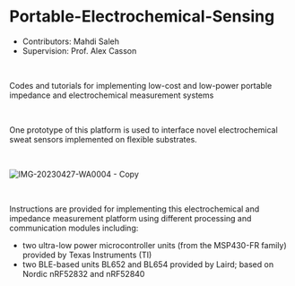 # Portable-Electrochemical-Sensing

* Contributors: Mahdi Saleh
* Supervision: Prof. Alex Casson
  
<br />

Codes and tutorials for implementing low-cost and low-power portable impedance and electrochemical measurement systems

<br />

One prototype of this platform is used to interface novel electrochemical sweat sensors implemented on flexible substrates.

<br />

![IMG-20230427-WA0004 - Copy](https://github.com/Non-Invasive-Bioelectronics-Lab/Portable-Electrochemical-Sensing/assets/48448186/ce8a9be7-88c5-43f0-ac80-90110c3696a5)

<br />

Instructions are provided for implementing this electrochemical and impedance measurement platform using different processing and communication modules including:
* two ultra-low power microcontroller units (from the MSP430-FR family) provided by Texas Instruments (TI)
* two BLE-based units BL652 and BL654 provided by Laird; based on Nordic nRF52832 and nRF52840
  
<br />

